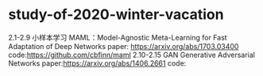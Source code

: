# study-of-2020-winter-vacation
2.1-2.9 小样本学习
MAML：Model-Agnostic Meta-Learning for Fast Adaptation of Deep Networks
paper: https://arxiv.org/abs/1703.03400
code:https://github.com/cbfinn/maml
2.10-2.15 GAN
Generative Adversarial Networks
paper:https://arxiv.org/abs/1406.2661
code:
